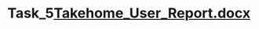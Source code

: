 # Task_5[Takehome_User_Report.docx](https://github.com/Selvamsmail/Task_5/files/8695415/Takehome_User_Report.docx)
